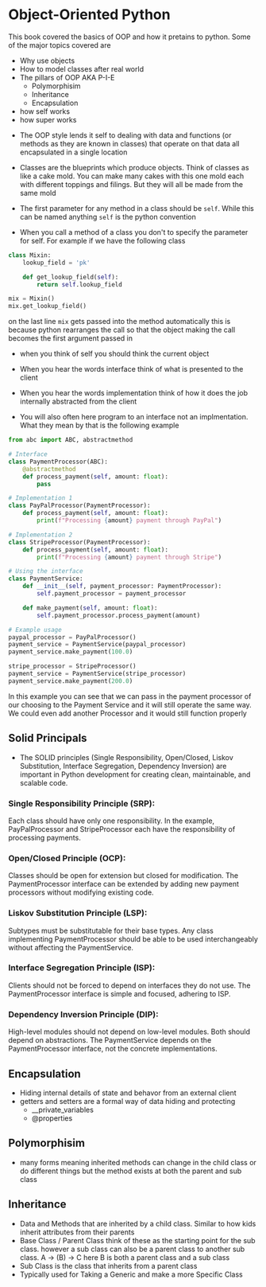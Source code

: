 # Object-Oriented Python

This book covered the basics of OOP and how it pretains to python. Some of the major topics covered are

- Why use objects
- How to model classes after real world
- The pillars of OOP AKA P-I-E
  - Polymorphisim
  - Inheritance
  - Encapsulation
- how self works
- how super works

* The OOP style lends it self to dealing with data and functions (or methods as they are known in classes)
  that operate on that data all encapsulated in a single location

* Classes are the blueprints which produce objects. Think of classes as like a cake mold. You can make many cakes with
  this one mold each with different toppings and filings. But they will all be made from the same mold

* The first parameter for any method in a class should be `self`. While this can be named anything `self` is the python
  convention

* When you call a method of a class you don't to specify the parameter for self. For example if we have the following class

```python
class Mixin:
    lookup_field = 'pk'

    def get_lookup_field(self):
        return self.lookup_field

mix = Mixin()
mix.get_lookup_field()
```

on the last line `mix` gets passed into the method automatically this is because python rearranges the call so that the
object making the call becomes the first argument passed in

- when you think of self you should think the current object

- When you hear the words interface think of what is presented to the client
- When you hear the words implementation think of how it does the job internally abstracted from the client

- You will also often here program to an interface not an implmentation. What they mean by that is the following example

```python
from abc import ABC, abstractmethod

# Interface
class PaymentProcessor(ABC):
    @abstractmethod
    def process_payment(self, amount: float):
        pass

# Implementation 1
class PayPalProcessor(PaymentProcessor):
    def process_payment(self, amount: float):
        print(f"Processing {amount} payment through PayPal")

# Implementation 2
class StripeProcessor(PaymentProcessor):
    def process_payment(self, amount: float):
        print(f"Processing {amount} payment through Stripe")

# Using the interface
class PaymentService:
    def __init__(self, payment_processor: PaymentProcessor):
        self.payment_processor = payment_processor

    def make_payment(self, amount: float):
        self.payment_processor.process_payment(amount)

# Example usage
paypal_processor = PayPalProcessor()
payment_service = PaymentService(paypal_processor)
payment_service.make_payment(100.0)

stripe_processor = StripeProcessor()
payment_service = PaymentService(stripe_processor)
payment_service.make_payment(200.0)
```

In this example you can see that we can pass in the payment processor of our choosing to the Payment Service and it will
still operate the same way. We could even add another Processor and it would still function properly

## Solid Principals

- The SOLID principles (Single Responsibility, Open/Closed, Liskov Substitution, Interface Segregation, Dependency Inversion) are important in Python development for creating clean, maintainable, and scalable code.

### Single Responsibility Principle (SRP):

Each class should have only one responsibility. In the example, PayPalProcessor and StripeProcessor each have the responsibility of processing payments.

### Open/Closed Principle (OCP):

Classes should be open for extension but closed for modification. The PaymentProcessor interface can be extended by adding new payment processors without modifying existing code.

### Liskov Substitution Principle (LSP):

Subtypes must be substitutable for their base types. Any class implementing PaymentProcessor should be able to be used interchangeably without affecting the PaymentService.

### Interface Segregation Principle (ISP):

Clients should not be forced to depend on interfaces they do not use. The PaymentProcessor interface is simple and focused, adhering to ISP.

### Dependency Inversion Principle (DIP):

High-level modules should not depend on low-level modules. Both should depend on abstractions. The PaymentService depends on the PaymentProcessor interface, not the concrete implementations.

## Encapsulation

- Hiding internal details of state and behavor from an external client
- getters and setters are a formal way of data hiding and protecting
  - \_\_private_variables
  - @properties

## Polymorphisim

- many forms meaning inherited methods can change in the child class or do different things but the method exists
  at both the parent and sub class

## Inheritance

- Data and Methods that are inherited by a child class. Similar to how kids inherit attributes from their parents
- Base Class / Parent Class think of these as the starting point for the sub class. however a sub class can also be a parent
  class to another sub class. A -> (B) -> C here B is both a parent class and a sub class
- Sub Class is the class that inherits from a parent class
- Typically used for Taking a Generic and make a more Specific Class
